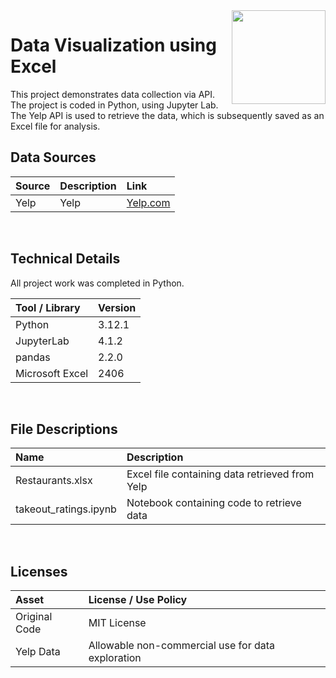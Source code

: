 <img align="right" height="150" src="https://user-images.githubusercontent.com/107127279/233161463-b4e5627d-1258-4050-80d2-d83a2abd50e7.png">

# Data Visualization using Excel
This project demonstrates data collection via API. The project is coded in Python, using Jupyter Lab. The Yelp API is used to retrieve the data, which is subsequently saved as an Excel file for analysis.
</br> 

## Data Sources

| Source                                 | Description            | Link                                                                                |
| :------------------------------------- | :--------------------- | :---------------------------------------------------------------------------------- |
| Yelp                                   | Yelp                   | [Yelp.com](https://www.yelp.com)                                                    |

</br> 

## Technical Details
All project work was completed in Python. <br/>


| Tool / Library                    | Version |
| :-------------------------------  | :------ |
| Python                            | 3.12.1  |
| JupyterLab                        | 4.1.2   |
| pandas                            | 2.2.0   |
| Microsoft Excel                   | 2406    |

</br> 

## File Descriptions

| Name                                       | Description                                                                    |
| :----------------------------------------- | :----------------------------------------------------------------------------- |
| Restaurants.xlsx                           | Excel file containing data retrieved from Yelp                                 |
| takeout_ratings.ipynb                      | Notebook containing code to retrieve data                                      |



</br>

## Licenses

| Asset                                    | License / Use Policy                                         |
| :--------------------------------------- | :----------------------------------------------------------- |
| Original Code                            | MIT License                                                  |
| Yelp Data                                | Allowable non-commercial use for data exploration            |

